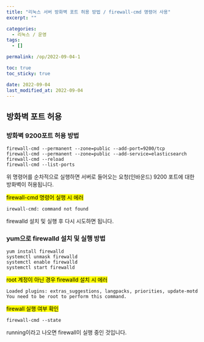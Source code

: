 ```yaml
---
title: "리눅스 서버 방화벽 포트 허용 방법 / firewall-cmd 명령어 사용"
excerpt: ""

categories:
  - 리눅스 / 운영
tags:
  - []

permalink: /op/2022-09-04-1

toc: true
toc_sticky: true

date: 2022-09-04
last_modified_at: 2022-09-04
---
```


## 방화벽 포트 허용

### 방화벽 9200포트 허용 방법
```
firewall-cmd --permanent --zone=public --add-port=9200/tcp
firewall-cmd --permanent --zone=public --add-service=elasticsearch
firewall-cmd --reload
firewall-cmd --list-ports
```
위 명령어를 순차적으로 실행하면 서버로 들어오는 요청(인바운드) 9200 포트에 대한 방화벽이 허용됩니다.

<mark>firewall-cmd 명령어 실행 시 에러</mark>
```
irewall-cmd: command not found
```
firewalld 설치 및 실행 후 다시 시도하면 됩니다.

### yum으로 firewalld 설치 및 실행 방법
```
yum install firewalld
systemctl unmask firewalld
systemctl enable firewalld
systemctl start firewalld
```

<mark>root 계정이 아닌 경우 firewalld 설치 시 에러</mark>
```
Loaded plugins: extras_suggestions, langpacks, priorities, update-motd
You need to be root to perform this command.
```

<mark>firewall 실행 여부 확인</mark>
```
firewall-cmd --state
```
running이라고 나오면 firewall이 실행 중인 것입니다.